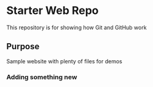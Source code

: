 # Starter Web Repo

This repository is for showing how Git and GitHub work

## Purpose

Sample website with plenty of files for demos

### Adding something new